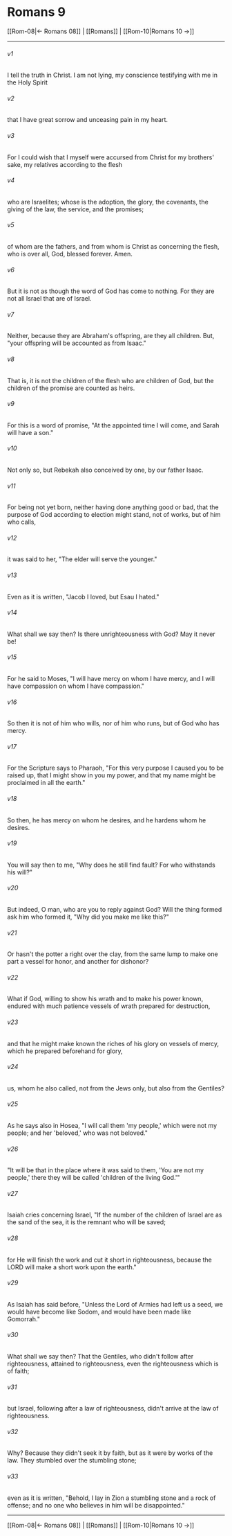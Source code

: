 # Romans 9

[[Rom-08|← Romans 08]] | [[Romans]] | [[Rom-10|Romans 10 →]]
***



###### v1 
I tell the truth in Christ. I am not lying, my conscience testifying with me in the Holy Spirit 

###### v2 
that I have great sorrow and unceasing pain in my heart. 

###### v3 
For I could wish that I myself were accursed from Christ for my brothers' sake, my relatives according to the flesh 

###### v4 
who are Israelites; whose is the adoption, the glory, the covenants, the giving of the law, the service, and the promises; 

###### v5 
of whom are the fathers, and from whom is Christ as concerning the flesh, who is over all, God, blessed forever. Amen. 

###### v6 
But it is not as though the word of God has come to nothing. For they are not all Israel that are of Israel. 

###### v7 
Neither, because they are Abraham's offspring, are they all children. But, "your offspring will be accounted as from Isaac." 

###### v8 
That is, it is not the children of the flesh who are children of God, but the children of the promise are counted as heirs. 

###### v9 
For this is a word of promise, "At the appointed time I will come, and Sarah will have a son." 

###### v10 
Not only so, but Rebekah also conceived by one, by our father Isaac. 

###### v11 
For being not yet born, neither having done anything good or bad, that the purpose of God according to election might stand, not of works, but of him who calls, 

###### v12 
it was said to her, "The elder will serve the younger." 

###### v13 
Even as it is written, "Jacob I loved, but Esau I hated." 

###### v14 
What shall we say then? Is there unrighteousness with God? May it never be! 

###### v15 
For he said to Moses, "I will have mercy on whom I have mercy, and I will have compassion on whom I have compassion." 

###### v16 
So then it is not of him who wills, nor of him who runs, but of God who has mercy. 

###### v17 
For the Scripture says to Pharaoh, "For this very purpose I caused you to be raised up, that I might show in you my power, and that my name might be proclaimed in all the earth." 

###### v18 
So then, he has mercy on whom he desires, and he hardens whom he desires. 

###### v19 
You will say then to me, "Why does he still find fault? For who withstands his will?" 

###### v20 
But indeed, O man, who are you to reply against God? Will the thing formed ask him who formed it, "Why did you make me like this?" 

###### v21 
Or hasn't the potter a right over the clay, from the same lump to make one part a vessel for honor, and another for dishonor? 

###### v22 
What if God, willing to show his wrath and to make his power known, endured with much patience vessels of wrath prepared for destruction, 

###### v23 
and that he might make known the riches of his glory on vessels of mercy, which he prepared beforehand for glory, 

###### v24 
us, whom he also called, not from the Jews only, but also from the Gentiles? 

###### v25 
As he says also in Hosea, "I will call them 'my people,' which were not my people; and her 'beloved,' who was not beloved." 

###### v26 
"It will be that in the place where it was said to them, 'You are not my people,' there they will be called 'children of the living God.'" 

###### v27 
Isaiah cries concerning Israel, "If the number of the children of Israel are as the sand of the sea, it is the remnant who will be saved; 

###### v28 
for He will finish the work and cut it short in righteousness, because the LORD will make a short work upon the earth." 

###### v29 
As Isaiah has said before, "Unless the Lord of Armies had left us a seed, we would have become like Sodom, and would have been made like Gomorrah." 

###### v30 
What shall we say then? That the Gentiles, who didn't follow after righteousness, attained to righteousness, even the righteousness which is of faith; 

###### v31 
but Israel, following after a law of righteousness, didn't arrive at the law of righteousness. 

###### v32 
Why? Because they didn't seek it by faith, but as it were by works of the law. They stumbled over the stumbling stone; 

###### v33 
even as it is written, "Behold, I lay in Zion a stumbling stone and a rock of offense; and no one who believes in him will be disappointed."

***
[[Rom-08|← Romans 08]] | [[Romans]] | [[Rom-10|Romans 10 →]]
